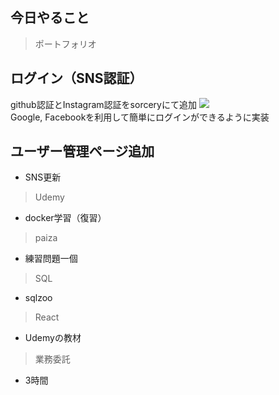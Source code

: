 ## 今日やること

> ポートフォリオ
## ログイン（SNS認証）  
github認証とInstagram認証をsorceryにて追加
![](https://gyazo.com/8ab79fdaff490d357b042bec9ca065ea/raw)  
 Google, Facebookを利用して簡単にログインができるように実装
## ユーザー管理ページ追加

- SNS更新

> Udemy
- docker学習（復習）



> paiza
- 練習問題一個


> SQL
- sqlzoo

> React
 - Udemyの教材


> 業務委託
- 3時間
